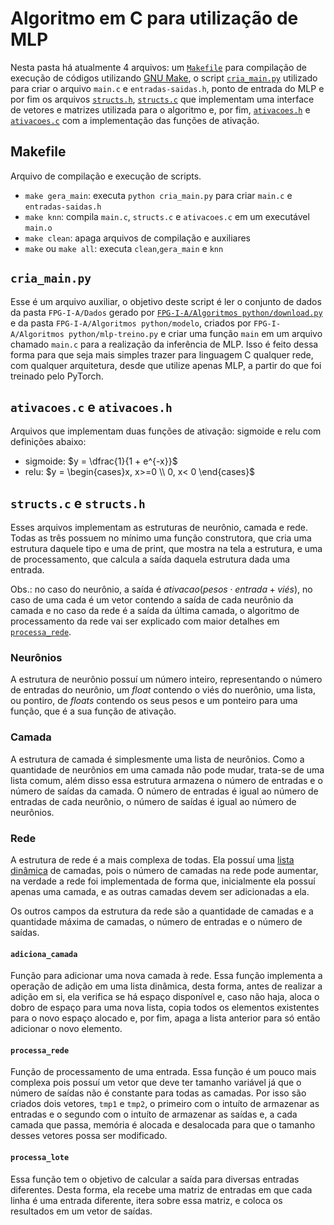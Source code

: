 # Algoritmo em C para utilização de MLP

Nesta pasta há atualmente 4 arquivos: um [`Makefile`](https://github.com/luis705/FPG-I-A/blob/main/Algoritmos%20C/MLP/Makefile) para compilação de execução de códigos utilizando [GNU Make](https://www.gnu.org/software/make/), o script [`cria_main.py`](https://github.com/luis705/FPG-I-A/blob/main/Algoritmos%20C/MLP/cria_main.py) utilizado para criar o arquivo `main.c` e `entradas-saidas.h`, ponto de entrada do MLP e por fim os arquivos [`structs.h`](https://github.com/luis705/FPG-I-A/blob/main/Algoritmos%20C/MLP/structs.h), [`structs.c`](https://github.com/luis705/FPG-I-A/blob/main/Algoritmos%20C/MLP/structs.c) que implementam uma interface de vetores e matrizes utilizada para o algoritmo e, por fim, [`ativacoes.h`](https://github.com/luis705/FPG-I-A/blob/main/Algoritmos%20C/MLP/ativacoes.h) e [`ativacoes.c`](https://github.com/luis705/FPG-I-A/blob/main/Algoritmos%20C/MLP/ativacoes.c) com a implementação das funções de ativação. 

## Makefile
Arquivo de compilação e execução de scripts.
- `make gera_main`: executa `python cria_main.py` para criar `main.c` e `entradas-saidas.h`
- `make knn`: compila `main.c`, `structs.c` e `ativacoes.c` em um executável `main.o`
- `make clean`: apaga arquivos de compilação e auxiliares
- `make` ou `make all`: executa `clean`,`gera_main` e `knn`

## `cria_main.py`

Esse é um arquivo auxiliar, o objetivo deste script é ler o conjunto de dados da pasta `FPG-I-A/Dados` gerado por [`FPG-I-A/Algoritmos python/download.py`](https://github.com/luis705/FPG-I-A/blob/main/Algoritmos%20python/download.py) e da pasta `FPG-I-A/Algoritmos python/modelo`, criados por `FPG-I-A/Algoritmos python/mlp-treino.py` e criar uma função `main` em um arquivo chamado `main.c` para a realização da inferência de MLP. Isso é feito dessa forma para que seja mais simples trazer para linguagem C qualquer rede, com qualquer arquitetura, desde que utilize apenas MLP, a partir do que foi treinado pelo PyTorch.

## `ativacoes.c` e `ativacoes.h`

Arquivos que implementam duas funções de ativação: sigmoide e relu com definições abaixo:

- sigmoide: $y = \dfrac{1}{1 + e^{-x}}$
- relu: $y = \begin{cases}x, x>=0 \\ 0, x< 0 \end{cases}$
  
## `structs.c` e `structs.h`

Esses arquivos implementam as estruturas de neurônio, camada e rede. Todas as três possuem no mínimo uma função construtora, que cria uma estrutura daquele tipo e uma de print, que mostra na tela a estrutura, e uma de processamento, que calcula a saída daquela estrutura dada uma entrada.

Obs.: no caso do neurônio, a saída é $ativacao(pesos \cdot entrada + viés)$, no caso de uma cada é um vetor contendo a saída de cada neurônio da camada e no caso da rede é a saída da última camada, o algoritmo de processamento da rede vai ser explicado com maior detalhes em [`processa_rede`](#processa_rede).

### Neurônios

A estrutura de neurônio possuí um número inteiro, representando o número de entradas do neurônio, um _float_ contendo o viés do nuerônio, uma lista, ou pontiro, de _floats_ contendo os seus pesos e um ponteiro para uma função, que é a sua função de ativação.

### Camada

A estrutura de camada é simplesmente uma lista de neurônios. Como a quantidade de neurônios em uma camada não pode mudar, trata-se de uma lista comum, além disso essa estrutura armazena o número de entradas e o número de saídas da camada. O número de entradas é igual ao número de entradas de cada neurônio, o número de saídas é igual ao número de neurônios.

### Rede

A estrutura de rede é a mais complexa de todas. Ela possuí uma [lista dinâmica](https://en.wikipedia.org/wiki/Dynamic_array) de camadas, pois o número de camadas na rede pode aumentar, na verdade a rede foi implementada de forma que, inicialmente ela possuí apenas uma camada, e as outras camadas devem ser adicionadas a ela.

Os outros campos da estrutura da rede são a quantidade de camadas e a quantidade máxima de camadas, o número de entradas e o número de saídas.

#### `adiciona_camada`

Função para adicionar uma nova camada à rede. Essa função implementa a operação de adição em uma lista dinâmica, desta forma, antes de realizar a adição em si, ela verifica se há espaço disponível e, caso não haja, aloca o dobro de espaço para uma nova lista, copia todos os elementos existentes para o novo espaço alocado e, por fim, apaga a lista anterior para só então adicionar o novo elemento.

#### `processa_rede`

Função de processamento de uma entrada. Essa função é um pouco mais complexa pois possuí um vetor que deve ter tamanho variável já que o número de saídas não é constante para todas as camadas. Por isso são criados dois vetores, `tmp1` e `tmp2`, o primeiro com o intuíto de armazenar as entradas e o segundo com o intuíto de armazenar as saídas e, a cada camada que passa, memória é alocada e desalocada para que o tamanho desses vetores possa ser modificado.

#### `processa_lote`

Essa função tem o objetivo de calcular a saída para diversas entradas diferentes. Desta forma, ela recebe uma matriz de entradas em que cada linha é uma entrada diferente, itera sobre essa matriz, e coloca os resultados em um vetor de saídas.
